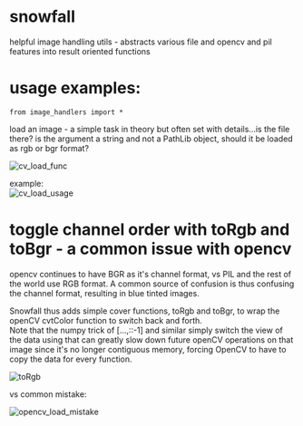 # snowfall
helpful image handling utils - abstracts various file and opencv and pil features into result oriented functions

# usage examples:

~~~ 
from image_handlers import *
~~~

load an image - a simple task in theory but often set with details...is the file there? is the argument a string and not a PathLib object, should it be loaded as rgb or bgr format?

![cv_load_func](https://user-images.githubusercontent.com/46302957/147787954-4fe6d5c5-beb9-454a-865d-0d38e366b6b9.png)
</br>

example: </br>
![cv_load_usage](https://user-images.githubusercontent.com/46302957/147788608-6b483010-eaa0-4693-8888-256152f6c535.png)


# toggle channel order with toRgb and toBgr - a common issue with opencv
opencv continues to have BGR as it's channel format, vs PIL and the rest of the world use RGB format.  A common source of confusion is thus confusing the channel format, resulting in blue tinted images. 

Snowfall thus adds simple cover functions, toRgb and toBgr, to wrap the openCV cvtColor function to switch back and forth.  
Note that the numpy trick of [...,::-1] and similar simply switch the view of the data using that can greatly slow down future openCV operations on that image since it's no longer contiguous memory, forcing OpenCV to have to copy the data for every function.

![toRgb](https://user-images.githubusercontent.com/46302957/147788372-623c5b05-181c-4038-a2c9-22c6c29438b5.png)

vs common mistake:

![opencv_load_mistake](https://user-images.githubusercontent.com/46302957/147788389-e0844cfd-a9a7-4dfd-b38f-122767087b82.png)




